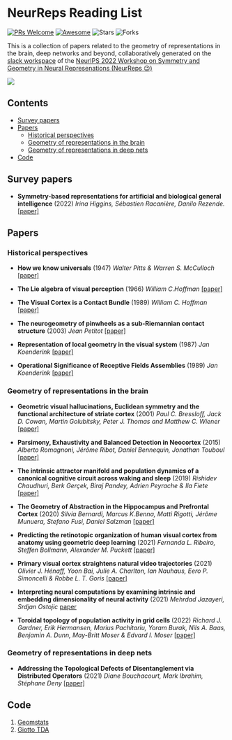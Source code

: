 # NeurReps Reading List

[![PRs Welcome](https://img.shields.io/badge/PRs-Welcome-green)](https://github.com/neurreps/reading-list/pulls) [![Awesome](https://awesome.re/badge.svg)](https://awesome.re) ![Stars](https://img.shields.io/github/stars/neurreps/reading-list?color=yellow)  ![Forks](https://img.shields.io/github/forks/neurreps/reading-list?color=blue&label=Fork)

This is a collection of papers related to the geometry of representations in the brain, deep networks and beyond, collaboratively generated on the [slack workspace](http://www.google.com/url?q=http%3A%2F%2Fneurreps.slack.com&sa=D&sntz=1&usg=AOvVaw2f5FLzxM-5cj4szVIPU_EH) of the [NeurIPS 2022 Workshop on Symmetry and Geometry in Neural Represenations (NeurReps 😉)](https://www.neurreps.org)

![](https://lh4.googleusercontent.com/vODs2cK98sKA9SVu_K2s-y8RFVmAXR8xEi4yGb6JBGBH73oFnpnhQSgb3C2qt2jFLLys2NY86l6lrPsFx2RpvV-Oqkqdf_TknI0ujQYyTeU2vCbaTgztq6xD-rhp4TJxGg=w1280)


## Contents

- [Survey papers](#surveypapers)
- [Papers](#papers)
  - [Historical perspectives](#historicalperspectives)   
  - [Geometry of representations in the brain](#grb)
  - [Geometry of representations in deep nets](#grdn)
- [Code](#code)


<a name="surveypapers" />

## Survey papers

* **Symmetry-based representations for artificial and biological general intelligence** (2022) *Irina Higgins, Sébastien Racanière, Danilo Rezende.* [[paper]](https://www.frontiersin.org/articles/10.3389/fncom.2022.836498/full)

<a name="papers" />

## Papers

<a name="historicalperspectives" />

### Historical perspectives 

* **How we know universals** (1947) *Walter Pitts & Warren S. McCulloch* [[paper]](https://link.springer.com/content/pdf/10.1007/BF02478291.pdf) 

* **The Lie algebra of visual perception** (1966) *William C.Hoffman*  [[paper]](https://www.sciencedirect.com/science/article/abs/pii/0022249666900058) 

* **The Visual Cortex is a Contact Bundle** (1989) *William C. Hoffman* [[paper]](http://www.its.caltech.edu/~matilde/VisualCortexContactBundle.pdf) 

* **The neurogeometry of pinwheels as a sub-Riemannian contact structure** (2003) *Jean Petitot* [[paper]](https://www.sciencedirect.com/science/article/abs/pii/S092842570300072X?casa_token=0mRpfL4cgoQAAAAA:qqV8dNcjLcg7xS1XScDlk20agI3Aa0d_vzvihKM5seCNU-PVuMzTEiI8xaAeTJH5QATLFFo) 

* **Representation of local geometry in the visual system** (1987) *Jan Koenderink* [[paper]](https://link.springer.com/article/10.1007/BF00318371) 

* **Operational Significance of Receptive Fields Assemblies** (1989) *Jan Koenderink* [[paper]](https://link.springer.com/content/pdf/10.1007/BF00364136.pdf) 


<a name="grb" />

### Geometry of representations in the brain

* **Geometric visual hallucinations, Euclidean symmetry and the functional architecture of striate cortex** (2001) *Paul C. Bressloff, Jack D. Cowan, Martin Golubitsky, Peter J. Thomas and Matthew C. Wiener* [[paper]](https://royalsocietypublishing.org/doi/10.1098/rstb.2000.0769) 

* **Parsimony, Exhaustivity and Balanced Detection in Neocortex** (2015) *Alberto Romagnoni, Jérôme Ribot, Daniel Bennequin, Jonathan Touboul* [[paper]](https://journals.plos.org/ploscompbiol/article?id=10.1371/journal.pcbi.1004623) 

* **The intrinsic attractor manifold and population dynamics of a canonical cognitive circuit across waking and sleep** (2019) *Rishidev Chaudhuri, Berk Gerçek, Biraj Pandey, Adrien Peyrache & Ila Fiete* [[paper]](https://www.nature.com/articles/s41593-019-0460-x) 

* **The Geometry of Abstraction in the Hippocampus and Prefrontal Cortex** (2020) *Silvia Bernardi, Marcus K.Benna, Matti Rigotti, Jérôme Munuera, Stefano Fusi, Daniel Salzman* [[paper]](https://www.sciencedirect.com/science/article/pii/S0092867420312289) 

* **Predicting the retinotopic organization of human visual cortex from anatomy using geometric deep learning** (2021) *Fernanda L. Ribeiro, Steffen Bollmann, Alexander M. Puckett* [[paper]](https://www.sciencedirect.com/science/article/pii/S1053811921008971)

* **Primary visual cortex straightens natural video trajectories** (2021) *Olivier J. Hénaff, Yoon Bai, Julie A. Charlton, Ian Nauhaus, Eero P. Simoncelli & Robbe L. T. Goris* [[paper]](https://www.nature.com/articles/s41467-021-25939-z) 

* **Interpreting neural computations by examining intrinsic and embedding dimensionality of neural activity** (2021) *Mehrdad Jazayeri, Srdjan Ostojic*  [paper](https://arxiv.org/abs/2107.04084) 

* **Toroidal topology of population activity in grid cells** (2022) *Richard J. Gardner, Erik Hermansen, Marius Pachitariu, Yoram Burak, Nils A. Baas, Benjamin A. Dunn, May-Britt Moser & Edvard I. Moser* [[paper]](https://www.nature.com/articles/s41586-021-04268-7) 



<a name="grdn" />

### Geometry of representations in deep nets

* **Addressing the Topological Defects of Disentanglement via Distributed Operators** (2021) *Diane Bouchacourt, Mark Ibrahim, Stéphane Deny*  [[paper]](https://arxiv.org/abs/2102.05623v1) 


<a name="code" />

## Code

1. [Geomstats](https://geomstats.github.io/)
2. [Giotto TDA](https://giotto-ai.github.io/gtda-docs/0.5.1/library.html)
